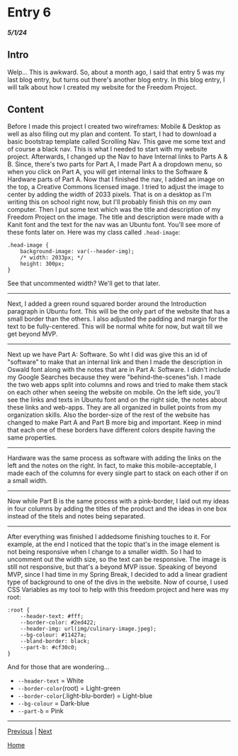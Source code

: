 # Entry 6
##### 5/1/24

## Intro
Welp... This is awkward. So, about a month ago, I said that entry 5 was my last blog entry, but turns out there's another blog entry. In this blog entry, I will talk about how I created my website for the Freedom Project.

## Content

Before I made this project I created two wireframes: Mobile & Desktop as well as also filing out my plan and content.
To start, I had to download a basic bootstrap template called Scrolling Nav. This gave me some text and of course a black nav. This is what I needed to start with my website project. Afterwards, I changed up the Nav to have Internal links to Parts A & B. Since, there's two parts for Part A, I made Part A a dropdown menu, so when you click on Part A, you will get internal links to the Software & Hardware parts of Part A. Now that I finished the nav, I added an image on the top, a Creative Commons licensed image. I tried to adjust the image to center by adding the width of 2033 pixels. That is on a desktop as I'm writing this on school right now, but I'll probably finish this on my own computer. Then I put some text which was the title and description of my Freedom Project on the image. The title and description were made with a Kanit font and the text for the nav was an Ubuntu font. You'll see more of these fonts later on. Here was my class called `.head-image`:
```
.head-image {
    background-image: var(--header-img);
    /* width: 2033px; */
    height: 300px;
}
```
See that uncommented width? We'll get to that later.
<hr> Next, I added a green round squared border around the Introduction paragraph in Ubuntu font. This will be the only part of the website that has a small border than the others. I also adjusted the padding and margin for the text to be fully-centered. This will be normal white for now, but wait till we get beyond MVP. <hr> Next up we have Part A: Software. So wht I did was give this an id of "software" to make that an internal link and then I made the description in Oswald font along with the notes that are in Part A: Software. I didn't include my Google Searches because they were "behind-the-scenes"ish. I made the two web apps split into columns and rows and tried to make them stack on each other when seeing the website on mobile. On the left side, you'll see the links and texts in Ubuntu font and on the right side, the notes about these links and web-apps. They are all organized in bullet points from my organization skills. Also the border-size of the rest of the website has changed to make Part A and Part B more big and important. Keep in mind that each one of these borders have different colors despite having the same properties. <hr> Hardware was the same process as software with adding the links on the left and the notes on the right. In fact, to make this mobile-acceptable, I made each of the columns for every single part to stack on each other if on a small width. <hr> Now while Part B is the same process with a pink-border, I laid out my ideas in four columns by adding the titles of the product and the ideas in one box instead of the titels and notes being separated. <hr> After everything was finished I addedsome finishing touches to it. For example, at the end I noticed that the topic that's in the image element is not being responsive when I change to a smaller width. So I had to uncomment out the width size, so the text can be responsive. The image is still not responsive, but that's a beyond MVP issue. Speaking of beyond MVP, since I had time in my Spring Break, I decided to add a linear gradient type of background to one of the divs in the website. Now of course, I used CSS Variables as my tool to help with this freedom project and here was my root:

```
:root {
    --header-text: #fff;
    --border-color: #2ed422;
    --header-img: url(img/culinary-image.jpeg);
    --bg-colour: #11427a;
    --bland-border: black;
    --part-b: #cf30c0;
}
```

And for those that are wondering...

* `--header-text` = White
* `--border-color`(root) = Light-green
* `--border-color`(.light-blu-border) = Light-blue
* `--bg-colour` = Dark-blue
* `--part-b` = Pink
<hr>


[Previous](entry05.md) | [Next](entry07.md)

[Home](../README.md)
